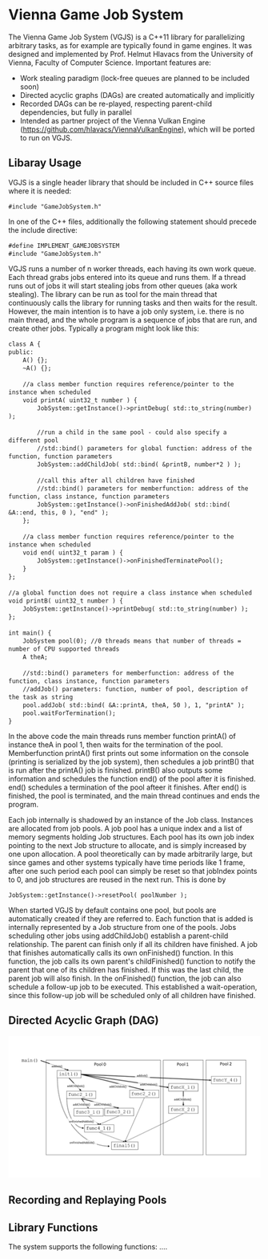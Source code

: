 # Vienna Game Job System
The Vienna Game Job System (VGJS) is a C++11 library for parallelizing arbitrary tasks, as for example are typically found in game engines. It was designed and implemented by Prof. Helmut Hlavacs from the University of Vienna, Faculty of Computer Science. Important features are:
* Work stealing paradigm (lock-free queues are planned to be included soon)
* Directed acyclic graphs (DAGs) are created automatically and implicitly
* Recorded DAGs can be re-played, respecting parent-child dependencies, but fully in parallel
* Intended as partner project of the Vienna Vulkan Engine (https://github.com/hlavacs/ViennaVulkanEngine), which will be ported to run on VGJS.

## Libaray Usage
VGJS is a single header library that should be included in C++ source files where it is needed:

    #include "GameJobSystem.h"

In one of the C++ files, additionally the following statement should precede the include directive:

    #define IMPLEMENT_GAMEJOBSYSTEM
    #include "GameJobSystem.h"

VGJS runs a number of n worker threads, each having its own work queue. Each thread grabs jobs entered into its queue and runs them. If a thread runs out of jobs it will start stealing jobs from other queues (aka work stealing). The library can be run as tool for the main thread that continuously calls the library for running tasks and then waits for the result. However, the main intention is to have a job only system, i.e. there is no main thread, and the whole program is a sequence of jobs that are run, and create other jobs. Typically a program might look like this:

    class A {
    public:
        A() {};
        ~A() {};

        //a class member function requires reference/pointer to the instance when scheduled
        void printA( uint32_t number ) {
            JobSystem::getInstance()->printDebug( std::to_string(number) );

            //run a child in the same pool - could also specify a different pool
            //std::bind() parameters for global function: address of the function, function parameters
            JobSystem::addChildJob( std::bind( &printB, number*2 ) );

            //call this after all children have finished
            //std::bind() parameters for memberfunction: address of the function, class instance, function parameters
            JobSystem::getInstance()->onFinishedAddJob( std::bind( &A::end, this, 0 ), "end" );
        };

        //a class member function requires reference/pointer to the instance when scheduled
        void end( uint32_t param ) {
            JobSystem::getInstance()->onFinishedTerminatePool();  
        }
    };

    //a global function does not require a class instance when scheduled
    void printB( uint32_t number ) {
        JobSystem::getInstance()->printDebug( std::to_string(number) );
    };

    int main() {
        JobSystem pool(0); //0 threads means that number of threads = number of CPU supported threads
        A theA;

        //std::bind() parameters for memberfunction: address of the function, class instance, function parameters
        //addJob() parameters: function, number of pool, description of the task as string
        pool.addJob( std::bind( &A::printA, theA, 50 ), 1, "printA" );  
        pool.waitForTermination();
    }

In the above code the main threads runs member function printA() of instance theA in pool 1, then waits for the termination of the pool. Memberfunction printA() first prints out some information on the console (printing is serialized by the job system), then schedules a job printB() that is run after the printA() job is finished. printB() also outputs some information and schedules the function end() of the pool after it is finished. end() schedules a termination of the pool afteer it finishes. After end() is finished, the pool is terminated, and the main thread continues and ends the program.

Each job internally is shadowed by an instance of the Job class. Instances are allocated from job pools. A job pool has a unique index and a list of memory segments holding Job structures. Each pool has its own job index pointing to the next Job structure to allocate, and is simply increased by one upon allocation. A pool theoretically can by made arbitrarily large, but since games and other systems typically have time periods like 1 frame, after one such period each pool can simply be reset so that jobIndex points to 0, and job structures are reused in the next run. This is done by

    JobSystem::getInstance()->resetPool( poolNumber );

When started VGJS by default contains one pool, but pools are automatically created if they are referred to. Each function that is added is internally represented by a Job structure from one of the pools. Jobs scheduling other jobs using addChildJob() establish a parent-child relationship. The parent can finish only if all its children have finished. A job that finishes automatically calls its own onFinished() function. In this function, the job calls its own parent's childFinished() function to notify the parent that one of its children has finished. If this was the last child, the parent job will also finish.
In the onFinished() function, the job can also schedule a follow-up job to be executed. This established a wait-operation, since this follow-up job will be scheduled only of all children have finished.

## Directed Acyclic Graph (DAG)
![](dag.tif "Example DAG")

## Recording and Replaying Pools


## Library Functions
The system supports the following functions:
....
